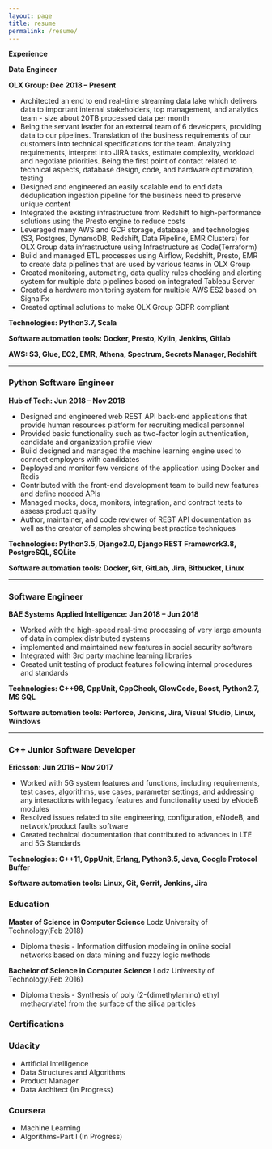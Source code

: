 ```yaml
---
layout: page
title: resume
permalink: /resume/
---
```

**Experience**

**Data Engineer**

**OLX Group: Dec 2018 – Present**
* Architected an end to end real-time streaming data lake which delivers data to important internal stakeholders, top management, and analytics team - size about 20TB processed data per month
* Being the servant leader for an external team of 6 developers, providing data to our pipelines. Translation of the business requirements of our customers into technical specifications for the team. Analyzing requirements, interpret into JIRA tasks, estimate complexity, workload and negotiate priorities. Being the first point of contact related to technical aspects, database design, code, and hardware optimization, testing
* Designed and engineered an easily scalable end to end data deduplication ingestion pipeline for the business need to preserve unique content
* Integrated the existing infrastructure from Redshift to high-performance solutions using the Presto engine to reduce costs
* Leveraged many AWS and GCP storage, database, and technologies (S3, Postgres, DynamoDB, Redshift, Data Pipeline, EMR Clusters) for OLX Group data infrastructure using Infrastructure as Code(Terraform)
* Build and managed ETL processes using Airflow, Redshift, Presto, EMR to create data pipelines that are used by various teams in OLX Group
* Created monitoring, automating, data quality rules checking and alerting system for multiple data pipelines based on integrated Tableau Server
* Created a hardware monitoring system for multiple AWS ES2 based on SignalFx
* Created optimal solutions to make OLX Group GDPR compliant
  
**Technologies: Python3.7, Scala**

**Software automation tools: Docker, Presto, Kylin, Jenkins, Gitlab**

**AWS: S3, Glue, EC2, EMR, Athena, Spectrum, Secrets Manager, Redshift**

-----
### Python Software Engineer
**Hub of Tech: Jun 2018 – Nov 2018**
* Designed and engineered web REST API back-end applications that provide human resources platform for recruiting medical personnel
* Provided basic functionality such as two-factor login authentication, candidate and organization profile view
* Build designed and managed the machine learning engine used to connect employers with candidates
* Deployed and monitor few versions of the application using Docker and Redis
* Contributed with the front-end development team to build new features and define needed APIs
* Managed mocks, docs, monitors, integration, and contract tests to assess product quality
* Author, maintainer, and code reviewer of REST API documentation as well as the creator of samples showing best practice techniques
  
**Technologies: Python3.5, Django2.0, Django REST Framework3.8, PostgreSQL, SQLite**

**Software automation tools: Docker, Git, GitLab, Jira, Bitbucket, Linux**

------
### Software Engineer
**BAE Systems Applied Intelligence: Jan 2018 – Jun 2018**

* Worked with the high-speed real-time processing of very large amounts of data in complex distributed systems
* implemented and maintained new features in social security software
* Integrated with 3rd party machine learning libraries
* Created unit testing of product features following internal procedures and standards

**Technologies: C++98, CppUnit, CppCheck, GlowCode, Boost, Python2.7, MS SQL**

**Software automation tools: Perforce, Jenkins, Jira, Visual Studio, Linux, Windows**

------
### C++ Junior Software Developer
**Ericsson: Jun 2016 – Nov 2017**

* Worked with 5G system features and functions, including requirements, test cases, algorithms, use cases, parameter settings, and addressing any interactions with legacy features and functionality used by eNodeB modules
* Resolved issues related to site engineering, configuration, eNodeB, and network/product faults software
* Created technical documentation that contributed to advances in LTE and 5G Standards

**Technologies: C++11, CppUnit, Erlang, Python3.5, Java, Google Protocol Buffer**

**Software automation tools: Linux, Git, Gerrit, Jenkins, Jira**

###  Education
**Master of Science in Computer Science**
Lodz University of Technology(Feb 2018)
* Diploma thesis - Information diffusion modeling in online social networks based on data mining and fuzzy logic methods

**Bachelor of Science in Computer Science**
Lodz University of Technology(Feb 2016)
* Diploma thesis - Synthesis of poly (2-(dimethylamino) ethyl methacrylate) from the surface of the silica particles



### Certifications
### Udacity
* Artificial Intelligence
* Data Structures and Algorithms
* Product Manager 
* Data Architect (In Progress)

### Coursera
* Machine Learning
* Algorithms-Part I (In Progress)



